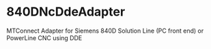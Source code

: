 840DNcDdeAdapter
================

MTConnect Adapter for Siemens 840D Solution Line (PC front end) or PowerLine CNC using DDE
